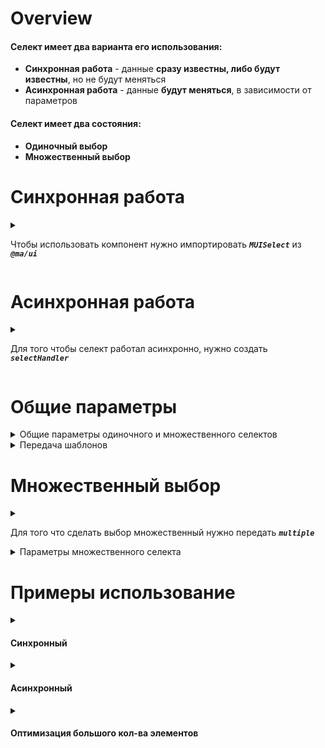 
# Overview

#### Селект имеет два варианта его использования:

- **Синхронная работа** - данные **сразу известны, либо будут известны**, но не будут меняться
- **Асинхронная работа** - данные **будут меняться**, в зависимости от параметров

#### Селект имеет два состояния:

- **Одиночный выбор**
- **Множественный выбор**

# Синхронная работа

<details>
<summary>

Чтобы использовать компонент нужно импортировать **_`MUISelect`_** из **_`@ma/ui`_**

</summary>

* Поле **_`items`_**- обязательно для селектов, в него мы передаем элементы которые хотим видеть в списке

```
    items = [0, 1, 2, 3];
    <mui-select [items]="items"></mui-select>
```

* Так же в **_`items`_** можно передать observable

```html
    items = of([0, 1, 2, 3]);
    <mui-select [items]="items"></mui-select>
```

## Результат

![Видео-19-08-2025 07_58_42.mp4](uploads/9a54da6660c985bf43aa4033c67846e0/%D0%92%D0%B8%D0%B4%D0%B5%D0%BE-19-08-2025_07_58_42.mp4)

</details>

# Асинхронная работа

<details>
<summary>

Для того чтобы селект работал асинхронно, нужно создать **_`selectHandler`_**

</summary>

* **_`selectHandler`_**

```typescript
 protected usersSelectHandler: SelectHandler<User> = ({ pageNumber, pageCapacity, search }) => {
    return this.userService
      .getPaginated({
        pageNumber: pageNumber,
        pageCapacity: pageCapacity,
        ...(search && { search }),
      })
      .pipe(
        map(({ data, pagination }) => {
          return {
            options: data,
            metadata: {
              pageNumber: pagination.pageNumber,
              pageCapacity: pagination.pageCapacity,
              total: pagination.total,
            },
          }
        }),
      )
  }
```

- Передать его в **_`items`_**

  ```html
      <mui-select [items]="usersSelectHandler"></mui-select>
  ```

  ## Результат

  Теперь селект работает в **асинхронном режиме**, и реагирует на параметры запроса - **_`pageNumber, pageCapacity, search`_**

  ![Видео-19-08-2025 08_10_42.mp4](uploads/3e523d2ae43111fba56253e9badc1024/%D0%92%D0%B8%D0%B4%D0%B5%D0%BE-19-08-2025_08_10_42.mp4)

</details>

# Общие параметры

<details>
<summary>Общие параметры одиночного и множественного селектов</summary>

* **_`cleaner`_** - добавляет кнопку для очистки поля
* **_`strictMode`_** - строгий режим, при отключении позволяет вводить в поле любые значения
* **_`readOnly`_** - режим только для чтения
* **`withoutLabel`** - параметр который следует использовать если не хотите передать лейбл(TODO: попробовать реализовать туже логику без него)
* **_`groupLabel`_** - label внутри datalist для группы
* **_`emptyContent`_** - шаблон который будет использоваться при пустом списке
* **_`refresher`_** - subject который используется для обновления запроса, используйте если хотите обновить значение `items`

</details>

<details>
<summary>Передача шаблонов</summary>

* **_`label`_** - `<mui-select [items]="items">Label</mui-select>`
* **_`content`_** - контент в поле идущий после значения

  ```html
  <ng-container ngProjectAs="content">
            ...code
  </ng-container>
  ```
* **_`beforeOptionsContentTemplate`_** - контент в поле идущий перед списком option, по аналогии с **_`content`_**
* **_`afterOptionsContentTemplate`_** - контент в поле идущий после списка option, по аналогии с **_`content`_**
* **_`optionTemplate`_** - шаблон для кнопки опции, **_item_** - это сущность из массива **_items_**

  ```html
    <mui-select>
          <ng-container *muiOption="let item; from: itemsHandler">
             ...code
          </ng-container>
    </mui-select>
  ```

</details>

# Множественный выбор

<details>
<summary>

Для того что сделать выбор множественный нужно передать **_`multiple`_**

</summary>

```html
<mui-select [items]="items" multiple></mui-select>
```

</details>

<details>
<summary>Параметры множественного селекта</summary>

* **_`checkedAll`_** - добавление кнопки "Выбрать все" в label группы
* **_`rows`_** - кол-во отображаемых строк в поле ввода
* **_`chipAppearance | chipIcon | chipHint`_** - Хендлер для передачи стиля, иконки или подсказки в каждый выбранный chip

  ```typescript
   chipAppearance: ChipAppearanceHandler<number> = ({ index, item }) => {
      return item > 2 ? 'accent' : 'info'
    }
   // Может быть использована так же и строка
   chipAppearance = 'accent'
  
   chipIcon: ChipHandler<number, string> = ({ index, item }) => {
      return item > 2 ? '@tui.box' : '@tui.x'
    }
   // Может быть использована так же и строка
   chipAppearance = '@tui.box'
  ```

</details>

# Примеры использование

<details>
<summary>

#### Синхронный

</summary>

```html
  <mui-select 
    [items]="currencies$" 
    [stringify]="stringifyCurrency" 
    formControlName="currencies"       
    multiple>
      {{ t('brands.available-currencies') }}
  </mui-select>
```

```typescript
//Component






protected currencies$ = this.currencyService.getList()
```

</details>

<details>
<summary>

#### Асинхронный

</summary>

```html
  <mui-select
        [identityMatcher]="byId"
        [items]="callScriptsSelectHandler"
        [readOnly]="!callDeliveryForm.controls.user.value"
        [refresher]="refreshFields"
        [stringify]="stringifyCallScripts"
        (optionSelected)="callDeliveryForm.controls.user.updateValueAndValidity()"
        class="grow"
        formControlName="callScript">
        {{ t('call-scripts.call-script') }}
      </mui-select>
```

```typescript
//Component  






protected callScriptsSelectHandler: SelectHandler<CallScriptAPI> = ({
    pageNumber,
    pageCapacity,
    search,
  }) => {
    const user = this.callDeliveryForm.controls.user.value
    return this.callScriptService
      .getPaginated({
        pageNumber: pageNumber,
        pageCapacity: pageCapacity,
        ...(search && { search }),
        ...(user && { filters: [`user_id:COMPARISON_IN:${user.id}`] }),
      })
      .pipe(
        map(({ data, pagination }) => {
          return {
            options: data,
            metadata: {
              pageNumber: pagination.pageNumber,
              pageCapacity: pagination.pageCapacity,
              total: pagination.total,
            },
          }
        }),
      )
  }
```

</details>

<details>
<summary>

#### Оптимизация большого кол-ва элементов

</summary>

```html
@let directionInputLength = directionSelect.search$.value?.length ?? 0;
@let directions = (availableDirections$ | async) ?? [];
 <mui-select
   [emptyContent]="
     directionInputLength >= 2
       ? t('shared.not-found')
       : t('shared.enter-characters-placeholder', { char: 2 })"
   [muiSkeleton]="directionsDataStatus().loading"
   [stringify]="stringifyDirection"
   (input)="this.searchDirection.next(directionSelect.search$.value)"
   class="col-span-3"
   #directionSelect
   formControlName="direction">
   {{ t('directions.direction') }}
 </mui-select>      
```

```typescript
protected directions$ =  directionService.getList().pipe(shareReplay()),

protected searchDirection = new Subject<string | null>()
protected availableDirections$ = this.searchDirection.pipe(
    startWith(null),
    switchMap(search =>
      this.directions$.pipe(
        map(data =>
          data.filter(el => {
            const direction = this.stringifyDirection(el).toLowerCase()
            return search && direction.includes(search.toLowerCase())
          }),
        ),
      ),
    ),
  )
```

</details>